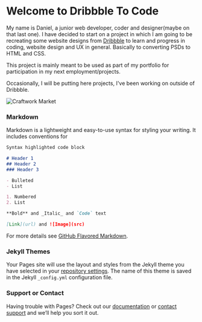 <link rel="stylesheet" type="text/css" media="all" href="URL" />

# Welcome to Dribbble To Code

My name is Daniel, a junior web developer, coder and designer(maybe on that last one).
I have decided to start on a project in which I am going to be recreating some website designs from [Dribbble](https://dribbble.com) to learn and progress in coding, website design and UX in general. 
Basically to converting PSDs to HTML and CSS.

This project is mainly meant to be used as part of my portfolio for participation in my next employment/projects.

Occasionally, I will be putting here projects, I've been working on outside of Dribbble.

![Craftwork Market](https://github.com/Daniiik/DribbbleToCode/blob/master/Craftwork%20Market%20reDesign/template.png)

### Markdown

Markdown is a lightweight and easy-to-use syntax for styling your writing. It includes conventions for

```markdown
Syntax highlighted code block

# Header 1
## Header 2
### Header 3

- Bulleted
- List

1. Numbered
2. List

**Bold** and _Italic_ and `Code` text

[Link](url) and ![Image](src)
```

For more details see [GitHub Flavored Markdown](https://guides.github.com/features/mastering-markdown/).

### Jekyll Themes

Your Pages site will use the layout and styles from the Jekyll theme you have selected in your [repository settings](https://github.com/Daniiik/DribbbleToCode/settings). The name of this theme is saved in the Jekyll `_config.yml` configuration file.

### Support or Contact

Having trouble with Pages? Check out our [documentation](https://help.github.com/categories/github-pages-basics/) or [contact support](https://github.com/contact) and we’ll help you sort it out.
